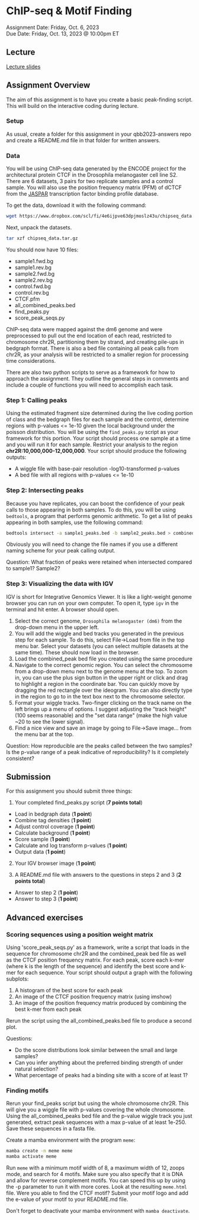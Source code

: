 # ChIP-seq & Motif Finding
Assignment Date: Friday, Oct. 6, 2023 <br>
Due Date: Friday, Oct. 13, 2023 @ 10:00pm ET <br>

## Lecture

[Lecture slides](https://docs.google.com/presentation/d/11MmpLL4GT3R4DR5yLdiDOyIxb547gbIhEsdN2YfKW3A/edit?usp=sharing)

## Assignment Overview

The aim of this assignment is to have you create a basic peak-finding script. This will build on the interactive coding during lecture.

### Setup

As usual, create a folder for this assignment in your qbb2023-answers repo and create a README.md file in that folder for written answers.

### Data

You will be using ChIP-seq data generated by the ENCODE project for the architectural protein CTCF in the Drosophila melanogaster cell line S2. There are 6 datasets, 3 pairs for two replicate samples and a control sample. You will also use the position frequency matrix (PFM) of dCTCF from the [JASPAR](https://jaspar.genereg.net/matrix/MA0531.1/) transcription factor binding profile database.

To get the data, download it with the following command:

```bash
wget https://www.dropbox.com/scl/fi/4e6ijpve63dpjmoslz43u/chipseq_data.tar.gz?rlkey=neyal861rpxnkolnk2lxe5i7k -O chipseq_data.tar.gz
```

Next, unpack the datasets.

```bash
tar xzf chipseq_data.tar.gz
```

You should now have 10 files:

- sample1.fwd.bg
- sample1.rev.bg
- sample2.fwd.bg
- sample2.rev.bg
- control.fwd.bg
- control.rev.bg
- CTCF.pfm
- all_combined_peaks.bed
- find_peaks.py
- score_peak_seqs.py

 ChIP-seq data were mapped against the dm6 genome and were preprocessed to pull out the end location of each read, restricted to chromosome chr2R, partitioning them by strand, and creating pile-ups in bedgraph format. There is also a bed file containing all peak calls from chr2R, as your analysis will be restricted to a smaller region for processing time considerations.

 There are also two python scripts to serve as a framework for how to approach the assignment. They outline the general steps in comments and include a couple of functions you will need to accomplish each task.


### Step 1: Calling peaks

Using the estimated fragment size determined during the live coding portion of class and the bedgraph files for each sample and the control, determine regions with p-values <= 1e-10 given the local background under the poisson distribution. You will be using the `find_peaks.py` script as your framework for this portion. Your script should process one sample at a time and you will run it for each sample. Restrict your analysis to the region **chr2R:10,000,000-12,000,000**. Your script should produce the following outputs:

- A wiggle file with base-pair resolution -log10-transformed p-values
- A bed file with all regions with p-values <= 1e-10


### Step 2: Intersecting peaks

Because you have replicates, you can boost the confidence of your peak calls to those appearing in both samples. To do this, you will be using `bedtools`, a program that performs genomic arithmetic. To get a list of peaks appearing in both samples, use the following command:

```bash
bedtools intersect -a sample1_peaks.bed -b sample2_peaks.bed > combined_peaks.bed
```

Obviously you will need to change the file names if you use a different naming scheme for your peak calling output.

Question: What fraction of peaks were retained when intersected compared to sample1? Sample2?


### Step 3: Visualizing the data with IGV

IGV is short for Integrative Genomics Viewer. It is like a light-weight genome browser you can run on your own computer. To open it, type `igv` in the terminal and hit enter. A browser should open.

1. Select the correct genome, `Drosophila melanogaster (dm6)` from the drop-down menu in the upper left.
2. You will add the wiggle and bed tracks you generated in the previous step for each sample. To do this, select File->Load from file in the top menu bar. Select your datasets (you can select multiple datasets at the same time). These should now load in the browser.
3. Load the combined_peak bed file you created using the same procedure
4. Navigate to the correct genomic region. You can select the chromosome from a drop-down menu next to the genome menu at the top. To zoom in, you can use the plus sign button in the upper right or click and drag to highlight a region in the coordinate bar. You can quickly move by dragging the red rectangle over the ideogram. You can also directly type in the region to go to in the text box next to the chromosome selector.
5. Format your wiggle tracks. Two-finger clicking on the track name on the left brings up a menu of options. I suggest adjusting the "track height" (100 seems reasonable) and the "set data range" (make the high value ~20 to see the lower signal).
6. Find a nice view and save an image by going to File->Save image... from the menu bar at the top.

Question: How reproducible are the peaks called between the two samples? Is the p-value range of a peak indicative of reproducibility? Is it completely consistent?


## Submission

For this assignment you should submit three things: 

1. Your completed find_peaks.py script (**7 points total**)
* Load in bedgraph data (**1 point**)
* Combine tag densities (**1 point**)
* Adjust control coverage (**1 point**)
* Calculate background (**1 point**)
* Score sample (**1 point**)
* Calculate and log transform p-values (**1 point**)
* Output data (**1 point**)

2. Your IGV browser image (**1 point**)

3. A README.md file with answers to the questions in steps 2 and 3 (**2 points total**)
* Answer to step 2 (**1 point**)
* Answer to step 3 (**1 point**)


## Advanced exercises

### Scoring sequences using a position weight matrix

Using 'score_peak_seqs.py' as a framework, write a script that loads in the sequence for chromosome chr2R and the combined_peak bed file as well as the CTCF position frequency matrix. For each peak, score each k-mer (where k is the length of the sequence) and identify the best score and k-mer for each sequence. Your script should output a graph with the following subplots:

1. A histogram of the best score for each peak
2. An image of the CTCF position frequency matrix (using imshow)
3. An image of the position frequency matrix produced by combining the best k-mer from each peak

Rerun the script using the all_combined_peaks.bed file to produce a second plot.

Questions:

- Do the score distributions look similar between the small and large samples?
- Can you infer anything about the preferred binding strength of under natural selection?
- What percentage of peaks had a binding site with a score of at least 1?


### Finding motifs

Rerun your find_peaks script but using the whole chromosome chr2R. This will give you a wiggle file with p-values covering the whole chromosome. Using the all_combined_peaks bed file and the p-value wiggle track you just generated, extract peak sequences with a max p-value of at least 1e-250. Save these sequences in a fasta file.

Create a mamba environment with the program `meme`:

```bash
mamba create -n meme meme
mamba activate meme
```

Run `meme` with a minimum motif width of 8, a maximum width of 12, zoops mode, and search for 4 motifs. Make sure you also specify that it is DNA and allow for reverse complement motifs. You can speed this up by using the -p parameter to run it with more cores. Look at the resulting `meme.html` file. Were you able to find the CTCF motif? Submit your motif logo and add the e-value of your motif to your README.md file.

Don't forget to deactivate your mamba environment with `mamba deactivate`.
